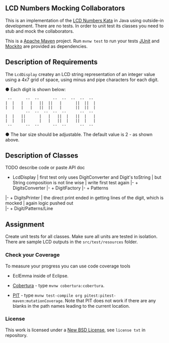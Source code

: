 ## LCD Numbers Mocking Collaborators ##

This is an implementation of the [LCD Numbers Kata](http://rubyquiz.com/quiz14.html) 
in Java using outside-in development. There are no tests. In order to unit test its 
classes you need to stub and mock the collaborators.

This is a [Apache Maven](https://maven.apache.org/) project.  Run `mvnw test` to 
run your tests [JUnit](http://junit.org/) and [Mockito](http://site.mockito.org/) 
are provided as dependencies.

## Description of Requirements ##

The `LcdDisplay` createy an LCD string representation of an integer value using a
4x7 grid of space, using minus and pipe characters for each digit.

● Each digit is shown below:

     --      --  --      --  --  --  --  -- 
    |  |   |   |   ||  ||   |      ||  ||  |
    |  |   |   |   ||  ||   |      ||  ||  |
             --  --  --  --  --      --  -- 
    |  |   ||      |   |   ||  |   ||  |   |
    |  |   ||      |   |   ||  |   ||  |   |
     --      --  --      --  --      --  -- 

● The bar size should be adjustable. The default value is 2 - as shown above.

## Description of Classes ##

TODO describe code or paste API doc

+ LcdDisplay
| first test only uses DigitConverter and Digit's toString
| but String composition is not line wise
| write first test again
|- + DigitsConverter
   |- + DigitFactory
      |- + Patterns

|- + DigitsPrinter
   | the direct print ended in getting lines of the digit, which is mocked 
   | again logic pushed out   
   |- + Digit/Patterns/Line

## Assignment ##

Create unit tests for all classes.  Make sure all units are tested in isolation.
There are sample LCD outputs in the `src/test/resources` folder. 

### Check your Coverage ###

To measure your progress you can use code coverage tools 

* EclEmma inside of Eclipse.

* [Cobertura](http://cobertura.github.io/cobertura/) - type `mvnw cobertura:cobertura`.

* [PIT](http://pitest.org/) - type `mvnw test-compile org pitest:pitest-maven:mutationCoverage`.
  Note that PIT does not work if there are any blanks in the path names leading to the current location.

### License ###
This work is licensed under a [New BSD License](http://opensource.org/licenses/bsd-license.php), see `license txt` in repository.